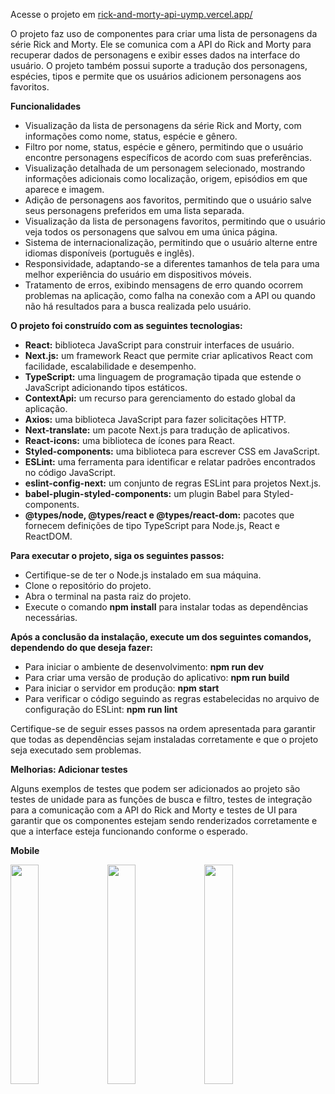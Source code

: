Acesse o projeto em [rick-and-morty-api-uymp.vercel.app/](https://rick-and-morty-api-uymp.vercel.app/)

O projeto faz uso de componentes para criar uma lista de personagens da série Rick and Morty. Ele se comunica com a API do Rick and Morty para recuperar dados de personagens e exibir esses dados na interface do usuário. O projeto também possui suporte a tradução dos personagens, espécies, tipos  e permite que os usuários adicionem personagens aos favoritos.

**Funcionalidades**

- Visualização da lista de personagens da série Rick and Morty, com informações como nome, status, espécie e gênero.
- Filtro por nome, status, espécie e gênero, permitindo que o usuário encontre personagens específicos de acordo com suas preferências.
- Visualização detalhada de um personagem selecionado, mostrando informações adicionais como localização, origem, episódios em que aparece e imagem.
- Adição de personagens aos favoritos, permitindo que o usuário salve seus personagens preferidos em uma lista separada.
- Visualização da lista de personagens favoritos, permitindo que o usuário veja todos os personagens que salvou em uma única página.
- Sistema de internacionalização, permitindo que o usuário alterne entre idiomas disponíveis (português e inglês).
- Responsividade, adaptando-se a diferentes tamanhos de tela para uma melhor experiência do usuário em dispositivos móveis.
- Tratamento de erros, exibindo mensagens de erro quando ocorrem problemas na aplicação, como falha na conexão com a API ou quando não há resultados para a busca realizada pelo usuário.

**O projeto  foi construído com as seguintes tecnologias:**

- **React:** biblioteca JavaScript para construir interfaces de usuário.
- **Next.js:** um framework React que permite criar aplicativos React com facilidade, escalabilidade e desempenho.
- **TypeScript:** uma linguagem de programação tipada que estende o JavaScript adicionando tipos estáticos.
- **ContextApi:** um recurso para gerenciamento do estado global da aplicação.
- **Axios:** uma biblioteca JavaScript para fazer solicitações HTTP.
- **Next-translate:** um pacote Next.js para tradução de aplicativos.
- **React-icons:** uma biblioteca de ícones para React.
- **Styled-components:** uma biblioteca para escrever CSS em JavaScript.
- **ESLint:** uma ferramenta para identificar e relatar padrões encontrados no código JavaScript.
- **eslint-config-next:** um conjunto de regras ESLint para projetos Next.js.
- **babel-plugin-styled-components:** um plugin Babel para Styled-components.
- **@types/node, @types/react e @types/react-dom:** pacotes que fornecem definições de tipo TypeScript para Node.js, React e ReactDOM.

**Para executar o projeto, siga os seguintes passos:**

- Certifique-se de ter o Node.js instalado em sua máquina.
- Clone o repositório do projeto.
- Abra o terminal na pasta raiz do projeto.
- Execute o comando **npm install** para instalar todas as dependências necessárias.

**Após a conclusão da instalação, execute um dos seguintes comandos, dependendo do que deseja fazer:**
- Para iniciar o ambiente de desenvolvimento: **npm run dev**
- Para criar uma versão de produção do aplicativo: **npm run build**
- Para iniciar o servidor em produção: **npm start**
- Para verificar o código seguindo as regras estabelecidas no arquivo de configuração do ESLint: **npm run lint**

Certifique-se de seguir esses passos na ordem apresentada para garantir que todas as dependências sejam instaladas corretamente e que o projeto seja executado sem problemas.

**Melhorias: Adicionar testes**

Alguns exemplos de testes que podem ser adicionados ao projeto são testes de unidade para as funções de busca e filtro, testes de integração para a comunicação com a API do Rick and Morty e testes de UI para garantir que os componentes estejam sendo renderizados corretamente e que a interface esteja funcionando conforme o esperado.

**Mobile**


<div style={{display: "flex", marginTop: "20px"}}>
  <img src="https://user-images.githubusercontent.com/42866851/229369885-00d3335e-0690-46c2-99f0-e8ff4c03e7da.png" style="display: inline-block; width: 30%;">
  <img src="https://user-images.githubusercontent.com/42866851/229369888-7180343a-3223-43a8-a3e0-73b5f4cd5879.png" style="display: inline-block; width: 30%;">
  <img src="https://user-images.githubusercontent.com/42866851/229369896-d8018bde-afad-4103-acce-5e4e064b30f8.png" style="display: inline-block; width: 30%;">
</div>


